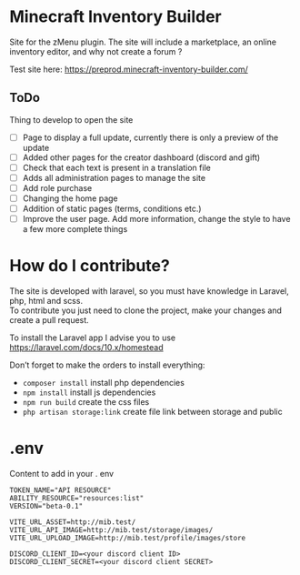 # Minecraft Inventory Builder

Site for the zMenu plugin. The site will include a marketplace, an online inventory editor, and why not create a forum ?

Test site here: https://preprod.minecraft-inventory-builder.com/

## ToDo

Thing to develop to open the site

* [ ] Page to display a full update, currently there is only a preview of the update
* [ ] Added other pages for the creator dashboard (discord and gift)
* [ ] Check that each text is present in a translation file
* [ ] Adds all administration pages to manage the site
* [ ] Add role purchase
* [ ] Changing the home page
* [ ] Addition of static pages (terms, conditions etc.)
* [ ] Improve the user page. Add more information, change the style to have a few more complete things

# How do I contribute?

The site is developed with laravel, so you must have knowledge in Laravel, php, html and scss.<br>
To contribute you just need to clone the project, make your changes and create a pull request.

To install the Laravel app I advise you to use https://laravel.com/docs/10.x/homestead

Don’t forget to make the orders to install everything:
* ``composer install`` install php dependencies
* ``npm install`` install js dependencies
* ``npm run build`` create the css files
* ``php artisan storage:link`` create file link between storage and public

# .env

Content to add in your . env
````dotenv
TOKEN_NAME="API RESOURCE"
ABILITY_RESOURCE="resources:list"
VERSION="beta-0.1"

VITE_URL_ASSET=http://mib.test/
VITE_URL_API_IMAGE=http://mib.test/storage/images/
VITE_URL_UPLOAD_IMAGE=http://mib.test/profile/images/store

DISCORD_CLIENT_ID=<your discord client ID>
DISCORD_CLIENT_SECRET=<your discord client SECRET>
````
